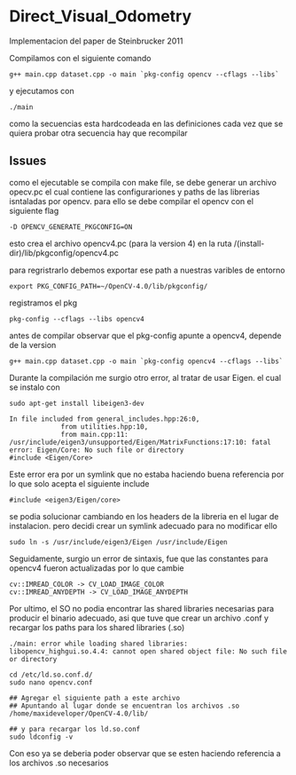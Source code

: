 # Direct_Visual_Odometry
Implementacion del paper de Steinbrucker 2011


Compilamos con el siguiente comando

    g++ main.cpp dataset.cpp -o main `pkg-config opencv --cflags --libs` 

y ejecutamos con

    ./main

como la secuencias esta hardcodeada en las definiciones cada vez que se quiera probar otra secuencia hay que recompilar

## Issues

como el ejecutable se compila con make file, se debe generar un archivo opecv.pc el cual contiene las configurariones y paths de las librerias isntaladas por opencv. para ello se debe compilar el opencv con el siguiente flag

    -D OPENCV_GENERATE_PKGCONFIG=ON

esto crea el archivo opencv4.pc (para la version 4) en la ruta /(install-dir)/lib/pkgconfig/opencv4.pc

para regristrarlo debemos exportar ese path a nuestras varibles de entorno

    export PKG_CONFIG_PATH=~/OpenCV-4.0/lib/pkgconfig/

registramos el pkg

    pkg-config --cflags --libs opencv4

antes de compilar observar que el pkg-config apunte a opencv4, depende de la version

    g++ main.cpp dataset.cpp -o main `pkg-config opencv4 --cflags --libs`

Durante la compilación me surgio otro error, al tratar de usar Eigen. el cual se instalo con

    sudo apt-get install libeigen3-dev

    In file included from general_includes.hpp:26:0,
                 from utilities.hpp:10,
                 from main.cpp:11:
    /usr/include/eigen3/unsupported/Eigen/MatrixFunctions:17:10: fatal error: Eigen/Core: No such file or directory
    #include <Eigen/Core>

Este error era por un symlink que no estaba haciendo buena referencia por lo que solo acepta el siguiente include

    #include <eigen3/Eigen/core>

se podia solucionar cambiando en los headers de la libreria en el lugar de instalacion. pero decidi crear un symlink adecuado para no modificar ello

    sudo ln -s /usr/include/eigen3/Eigen /usr/include/Eigen

Seguidamente, surgio un error de sintaxis, fue que las constantes para opencv4 fueron actualizadas por lo que cambie 

    cv::IMREAD_COLOR -> CV_LOAD_IMAGE_COLOR
    cv::IMREAD_ANYDEPTH -> CV_LOAD_IMAGE_ANYDEPTH

Por ultimo, el SO no podia encontrar las shared libraries necesarias para producir el binario adecuado, asi que tuve que crear un archivo .conf
y recargar los paths para los shared libraries (.so)

    ./main: error while loading shared libraries: libopencv_highgui.so.4.4: cannot open shared object file: No such file or directory

    cd /etc/ld.so.conf.d/
    sudo nano opencv.conf

    ## Agregar el siguiente path a este archivo
    ## Apuntando al lugar donde se encuentran los archivos .so
    /home/maxideveloper/OpenCV-4.0/lib/

    ## y para recargar los ld.so.conf
    sudo ldconfig -v

Con eso ya se deberia poder observar que se esten haciendo referencia a los archivos .so necesarios


